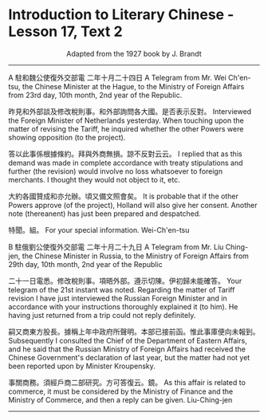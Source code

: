# Introduction to Literary Chinese - Lesson 17, Text 2

<center>Adapted from the 1927 book by J. Brandt</center>

---

<!-- A 駐和魏公使復外交部電 二年十月二十四日
A Telegram from Mr. Wei Ch'en-tsu, the Chinese Minister at the Hague, to the Ministry of Foreign Affairs from 23rd day, 10th month, 2nd year of the Republic.

昨見和外部談及修改稅則事。和外部詢問各大國。是否表示反對。答以此事係根據條約。拜與外商無損。諒不反對云云。大約各國贊成和亦允辦。頃又備文照會矣。特聞。組。
Interviewed the Foreign Minister of Netherlands(和外 部) yesterday. When touching (談及) upon the matter of revising the Tariff, he inquired whether the other Powers were showing opposition (to the project). I replied (對答) that as this demand was made in complete accordance (根據) with treaty stipulations and further (\*) (the revision) would involve no loss whatsoever to foreign merchants, I thought () they would not object to it, etc. (云云). It is probable (大 約) that if the other Powers approve (of the project), Holland (和) will also give her consent. Another note (thereanent) has just (頃) been prepared and despatched. For your special information (特聞). Wei-Ch'en-tsu -->

A 駐和魏公使復外交部電 二年十月二十四日
A Telegram from Mr. Wei Ch'en-tsu, the Chinese Minister at the Hague, to the Ministry of Foreign Affairs from 23rd day, 10th month, 2nd year of the Republic.

昨見和外部談及修改稅則事。和外部詢問各大國。是否表示反對。
Interviewed the Foreign Minister of Netherlands yesterday. When touching upon the matter of revising the Tariff, he inquired whether the other Powers were showing opposition (to the project).

答以此事係根據條約。拜與外商無損。諒不反對云云。
I replied that as this demand was made in complete accordance with treaty stipulations and further (the revision) would involve no loss whatsoever to foreign merchants. I thought they would not object to it, etc.

大約各國贊成和亦允辦。頃又備文照會矣。
It is probable that if the other Powers approve (of the project), Holland will also give her consent. Another note (thereanent) has just been prepared and despatched.

特聞。組。
For your special information. Wei-Ch'en-tsu

<!-- B 駐俄劉公使復外交部電 二年十月二十九日
A Telegram from Mr. Liu Ching-jen, the Chinese Minister in Russia, to the Ministry of Foreign Affairs from 29th day, 10th month, 2nd year of the Republic

二十一日電悉。修改稅則事。項晤外部。遵示切陳。伊初歸未能確答。嗣又商東方股長。據稱上年中政府所聲明。本部已接前函。惟此事庫便向未報到。事關商務。須經戶商二部研究。方可答復云。鏡。
Your telegram of the 21st instant was noted. Regarding the matter of Tariff revision I have just interviewed the Russian Foreign Minister and in accordance with your instructionsthoroughly explained it (to him). He having just returned from a trip could not reply definitely. Subsequently I consulted the Chief of the Department of Eastern Affairs, and he said that the Russian Ministry of Foreign Affairs had received the Chinese Government's declaration of last year, but the matter had not yet been reported upon by Minister Kroupensky. As this affair is related to commerce, it must be considered by the Ministry of Finance and the Ministry of Commerce, and then a reply can be given. Liu-Ching-jen -->

B 駐俄劉公使復外交部電 二年十月二十九日
A Telegram from Mr. Liu Ching-jen, the Chinese Minister in Russia, to the Ministry of Foreign Affairs from 29th day, 10th month, 2nd year of the Republic

二十一日電悉。修改稅則事。項晤外部。遵示切陳。伊初歸未能確答。
Your telegram of the 21st instant was noted. Regarding the matter of Tariff revision I have just interviewed the Russian Foreign Minister and in accordance with your instructions thoroughly explained it (to him). He having just returned from a trip could not reply definitely.

嗣又商東方股長。據稱上年中政府所聲明。本部已接前函。惟此事庫便向未報到。
Subsequently I consulted the Chief of the Department of Eastern Affairs, and he said that the Russian Ministry of Foreign Affairs had received the Chinese Government's declaration of last year, but the matter had not yet been reported upon by Minister Kroupensky.

事關商務。須經戶商二部研究。方可答復云。鏡。
As this affair is related to commerce, it must be considered by the Ministry of Finance and the Ministry of Commerce, and then a reply can be given. Liu-Ching-jen

---

